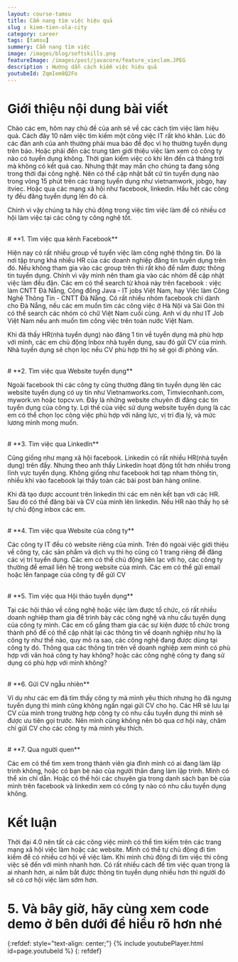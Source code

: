 ```yaml
---
layout: course-tamsu
title: Cẩm nang tìm việc hiệu quả
slug : kiem-tien-ola-city
category: career
tags: [tamsu]
summery: Cẩm nang tìm việc  
image: /images/blog/softskills.png
featureImage: /images/post/javacore/feature_vieclam.JPEG
description : Hướng dẫn cách kiếm việc hiệu quả
youtubeId: ZqmIem8Q2Fo
---
```


# **Giới thiệu nội dung bài viết**

Chào các em, hôm nay chủ đề của anh sẽ về các cách tìm việc làm hiệu quả. Cách đây 10 năm việc tìm kiếm một công việc IT rất khó khăn. Lúc đó các đàn anh của anh thường phải mua báo để đọc vì họ thường tuyển dụng trên báo. Hoặc phải đến các trung tâm giới thiệu việc làm xem có công ty nào có tuyển dụng không. Thời gian kiếm việc có khi lên đến cả tháng trời mà không có kết quả cao. Nhưng thật may mắn cho chúng ta đang sống trong thời đại công nghệ. Nên có thể cập nhật bất cứ tin tuyển dụng nào trong vòng 15 phút trên các trang tuyển dụng như vietnamwork, jobgo, hay itviec. Hoặc qua các mạng xã hội như facebook, linkedin. Hầu hết các công ty đều đăng tuyển dụng lên đó cả.

Chính vì vậy chúng ta hãy chủ động trong việc tìm việc làm để có nhiều cơ hội làm việc tại các công ty công nghệ tốt.

<br>
# **1. Tìm việc qua kênh Facebook**

Hiện nay có rất nhiều group về tuyển việc làm công nghệ thông tin. Đó là nơi tập trung khá nhiều HR của các doanh nghiệp đăng tin tuyển dụng trên đó. Nếu không tham gia vào các group trên thì rất khó để nắm được thông tin tuyển dụng. Chính vì vậy mình nên tham gia vào các nhóm để cập nhật việc làm đều đặn. Các em có thể search từ khoá này trên facebook : việc làm CNTT Đà Nẵng, Cộng đồng Java - IT jobs Việt Nam, hay Việc làm Công Nghệ Thông Tin - CNTT Đà Nẵng. Có rất nhiều nhóm facebook chỉ dành cho Đà Nẵng, nếu các em muốn tìm các công việc ở Hà Nội và Sài Gòn thì có thể search các nhóm có chữ Việt Nam cuối cùng. Anh ví dụ như IT Job Việt Nam nếu anh muốn tìm công việc trên toàn nước Việt Nam.

Khi đã thấy HR(nhà tuyển dụng) nào đăng 1 tin về tuyển dụng mà phù hợp với mình, các em chủ động Inbox nhà tuyển dụng, sau đó gửi CV của mình. Nhà tuyển dụng sẽ chọn lọc nếu CV phù hợp thì họ sẽ gọi đi phỏng vấn.


<br>
# **2. Tìm việc qua Website tuyển dụng**

Ngoài facebook thì các công ty cũng thường đăng tin tuyển dụng lên các website tuyển dụng có uy tín như Vietnamworks.com, Timviecnhanh.com, mywork.vn hoặc topcv.vn. Đây là những website chuyên đi đăng các tin tuyển dụng của công ty. Lợi thế của việc sử dụng website tuyển dụng là các em có thể chọn lọc công việc phù hợp với năng lực, vị trí địa lý, và mức lương mình mong muốn.


<br>
# **3. Tìm việc qua LinkedIn**

Cũng giống như mạng xã hội facebook. Linkedin có rất nhiều HR(nhà tuyển dụng) trên đấy. Nhưng theo anh thấy Linkedin hoạt động tốt hơn nhiều trong lĩnh vực tuyển dụng. Không giống như facebook hơi tạp nham thông tin, nhiều khi vào facebook lại thấy toàn các bài post bán hàng online. 

Khi đã tạo được account trên linkedin thì các em nên kết bạn với các HR. Sau đó có thể đăng bài và CV của mình lên linkedin. Nếu HR nào thấy họ sẽ tự chủ động inbox các em.

<br>
# **4. Tìm việc qua Website của công ty**

Các công ty IT đều có website riêng của mình. Trên đó ngoài việc giới thiệu về công ty, các sản phẩm và dịch vụ thì họ cũng có 1 trang riêng để đăng các vị trí tuyển dụng. Các em có thể chủ động liên lạc với họ, các công ty thường để email liên hệ trong website của mình. Các em có thể gửi email hoặc lên fanpage của công ty để gửi CV

<br>
# **5. Tìm việc qua Hội thảo tuyển dụng**

Tại các hội thảo về công nghệ hoặc việc làm được tổ chức, có rất nhiều doanh nghiêp tham gia để trình bày các công nghệ và nhu cầu tuyển dụng của công ty mình. Các em cố gắng tham gia các sự kiện được tổ chức trong thành phố để có thể cập nhật lại các thông tin về doanh nghiệp như họ là công ty như thế nào, quy mô ra sao, các công nghệ đang được dùng tại công ty đó. Thông qua các thông tin trên về doanh nghiệp xem mình có phù hợp với văn hoá công ty hay không? hoặc các công nghệ công ty đang sử dụng có phù hợp với mình không?

<br>
# **6. Gửi CV ngẫu nhiên**

Ví dụ như các em đã tìm thấy công ty mà mình yêu thích nhưng họ đã ngưng tuyển dụng thì mình cũng không ngần ngại gửi CV cho họ. Các HR sẽ lưu lại CV của mình trong trường hợp công ty có nhu cầu tuyển dụng thì mình sẽ được ưu tiên gọi trước. Nên mình cũng không nên bỏ qua cơ hội này, chăm chỉ gửi CV cho các công ty mà mình yêu thích.

<br>
# **7. Qua người quen**

Các em có thể tìm xem trong thành viên gia đình mình có ai đang làm lập trình không, hoặc có bạn bè nào của người thân đang làm lập trình. Mình có thể xin chỉ dẫn. Hoặc có thể hỏi các chuyên gia trong danh sách bạn bè của mình trên facebook và linkedin xem có công ty nào có nhu cầu tuyển dụng không.

# **Kết luận**

Thời đại 4.0 nên tất cả các công việc mình có thể tìm kiếm trên các trang mạng xã hội việc làm hoặc các website. Mình có thể tự chủ động đi tìm kiếm để có nhiều cơ hội về việc làm. Khi mình chủ động đi tìm việc thì công việc sẽ đến với mình nhanh hơn. Có rất nhiều cách để tìm việc quan trọng là ai nhanh hơn, ai nắm bắt được thông tin tuyển dụng nhiều hơn thì người đó sẽ có cơ hội việc làm sớm hơn.


# **5. Và bây giờ, hãy cùng xem code demo ở bên dưới để hiểu rõ hơn nhé**

{:refdef: style="text-align: center;"}
{% include youtubePlayer.html id=page.youtubeId %}
{: refdef}